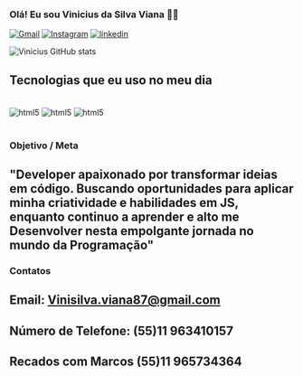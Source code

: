 ### Olá! Eu sou Vinicius da Silva Viana 👋🏼

[![Gmail](https://img.shields.io/badge/Gmail-D14836?style=for-the-badge&logo=gmail&logoColor=white)](vinisilva.viana87@gmail.com)
[![Instagram](https://img.shields.io/badge/Instagram-E4405F?style=for-the-badge&logo=instagram&logoColor=white)](https://www.instagram.com/vinisilvaviana)
[![linkedin](https://img.shields.io/badge/LinkedIn-0077B5?style=for-the-badge&logo=linkedin&logoColor=white)](https://www.linkedin.com/in/vinicius-da-silva-viana-4786b0192)

![Vinicius GitHub stats](https://github-readme-stats.vercel.app/api?username=Viniciusdasilva&show_icons=true&theme=dracula)

## Tecnologias que eu uso no meu dia

<div style="display: inline_block"><br/>
    <img align="center" alt="html5" src="https://img.shields.io/badge/JavaScript-F7DF1E?style=for-the-badge&logo=javascript&logoColor=black"/>
    <img align="center" alt="html5" src="https://img.shields.io/badge/HTML5-E34F26?style=for-the-badge&logo=html5&logoColor=white"/>
    <img align="center" alt="html5" src="https://img.shields.io/badge/CSS3-1572B6?style=for-the-badge&logo=css3&logoColor=white"/>
  
</div><br/>

### Objetivo / Meta
## "Developer apaixonado por transformar ideias em código. Buscando oportunidades para aplicar minha criatividade e habilidades em JS, enquanto continuo a aprender e alto me Desenvolver nesta empolgante jornada no mundo da Programação"<br/>
### Contatos

## Email: Vinisilva.viana87@gmail.com
## Número de Telefone: (55)11 963410157 
## Recados com Marcos (55)11 965734364
